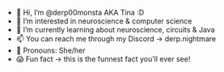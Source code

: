 - 👋 Hi, I’m @derp00monsta AKA Tina :D
- 👀 I’m interested in neuroscience & computer science
- 🌱 I’m currently learning about neuroscience, circuits & Java
- 📫 You can reach me through my Discord -> derp.nightmare
- 🤩 Pronouns: She/her
- 😱 Fun fact -> this is the funnest fact you'll ever see!

<!---
derp00monsta/derp00monsta is a ✨ special ✨ repository because its `README.md` (this file) appears on your GitHub profile.
You can click the Preview link to take a look at your changes.
--->
